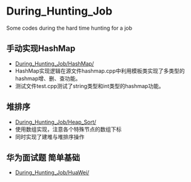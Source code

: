 # During_Hunting_Job
Some codes during the hard time hunting for a job
## 手动实现HashMap
- [During_Hunting_Job/HashMap/](https://github.com/yeyuezhishui/During_Hunting_Job/tree/master/HashMap)
- HashMap实现逻辑在源文件hashmap.cpp中利用模板类实现了多类型的hashmap增、删、查功能。
- 测试文件test.cpp测试了string类型和int类型的hashmap功能。
## 堆排序
- [During_Hunting_Job/Heap_Sort/](https://github.com/yeyuezhishui/During_Hunting_Job/tree/master/Heap_Sort)
- 使用数组实现，注意各个特殊节点的数组下标
- 同时实现了建堆与堆排序操作
## 华为面试题 简单基础
- [During_Hunting_Job/HuaWei/](https://github.com/yeyuezhishui/During_Hunting_Job/tree/master/HuaWei)

